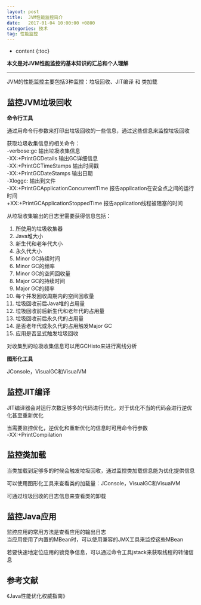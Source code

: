 ```yaml
---
layout: post
title:  JVM性能监控简介
date:   2017-01-04 10:00:00 +0800
categories: 技术
tag: 性能监控
---
```


* content
{:toc}


**本文是对JVM性能监控的基本知识的汇总和个人理解**

***

JVM的性能监控主要包括3种监控：垃圾回收、JIT编译 和 类加载

## 监控JVM垃圾回收

**命令行工具**

通过用命令行参数来打印出垃圾回收的一些信息，通过这些信息来监控垃圾回收

获取垃圾收集信息的相关命令：  -verbose:gc 输出垃圾收集信息  -XX:+PrintGCDetails 输出GC详细信息  -XX:+PrintGCTimeStamps 输出时间戳  -XX:+PrintGCDateStamps 输出日期  -Xloggc:<filename> 输出到文件  -XX:+PrintGCApplicationConcurrentTIme 报告application在安全点之间的运行时间  +XX:+PrintGCApplicationStoppedTime 报告application线程被阻塞的时间  
从垃圾收集输出的日志里需要获得信息包括： 
1. 所使用的垃圾收集器  
2. Java堆大小
3. 新生代和老年代大小
4. 永久代大小
5. Minor GC持续时间
6. Minor GC的频率
7. Minor GC的空间回收量
8. Major GC的持续时间
9. Major GC的频率
10. 每个并发回收周期内的空间回收量
11. 垃圾回收前后Java堆的占用量
12. 垃圾回收前后新生代和老年代的占用量
13. 垃圾回收前后永久代的占用量
14. 是否老年代或永久代的占用触发Major GC
15. 应用是否显式触发垃圾回收

对收集到的垃圾收集信息可以用GCHisto来进行离线分析

**图形化工具**

JConsole，VisualGC和VisualVM

## 监控JIT编译

JIT编译器会对运行次数足够多的代码进行优化，对于优化不当的代码会进行逆优化甚至重新优化

当需要监控优化，逆优化和重新优化的信息时可用命令行参数  
-XX:+PrintCompilation

## 监控类加载

当类加载到足够多的时候会触发垃圾回收，通过监控类加载信息能为优化提供信息

可以使用图形化工具来查看类的加载量：JConsole，VisualGC和VisualVM

可通过垃圾回收的日志信息来查看类的卸载

## 监控Java应用

监控应用的常用方法是查看应用的输出日志  
当应用使用了内置的MBean时，可以使用兼容的JMX工具来监控这些MBean

若要快速地定位应用的锁竞争信息，可以通过命令工具jstack来获取线程的转储信息

## 参考文献

《Java性能优化权威指南》